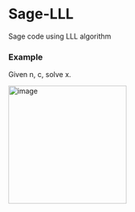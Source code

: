 # Sage-LLL

Sage code using LLL algorithm


### Example

Given n, c, solve x.

<img width="235" alt="image" src="https://user-images.githubusercontent.com/64528476/95977677-1ce8e980-0e54-11eb-9f25-5166c4491db1.png">

